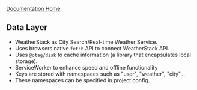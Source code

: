 [Documentation Home](../README.md)

## Data Layer

- WeatherStack as City Search/Real-time Weather Service.
- Uses browsers native `fetch` API to connect WeatherStack API.
- Uses `@otag/disk` to cache information (a library that encapsulates local storage).
- ServiceWorker to enhance speed and offline functionality
- Keys are stored with namespaces such as "user", "weather", "city"...
- These namespaces can be specified in project config.
